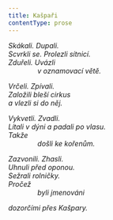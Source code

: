 ```yaml
---
title: Kašpaři
contentType: prose
---
```


<section>

_Skákali. Dupali.  
Scvrkli se. Prolezli sítnicí.  
Zduřeli. Uvázli  
               v oznamovací větě._

</section>

<section>

_Vrčeli. Zpívali.  
Založili bleší cirkus  
a vlezli si do něj._

</section>

<section>

_Vykvetli. Zvadli.  
Lítali v dýni a padali po vlasu.  
Takže  
               došli ke kořenům._

</section>

<section>

_Zazvonili. Zhasli.  
Uhnuli před oponou.  
Sežrali rolničky.  
Pročež  
               byli jmenováni_

</section>

<section>

_dozorčími přes Kašpary._

</section>
